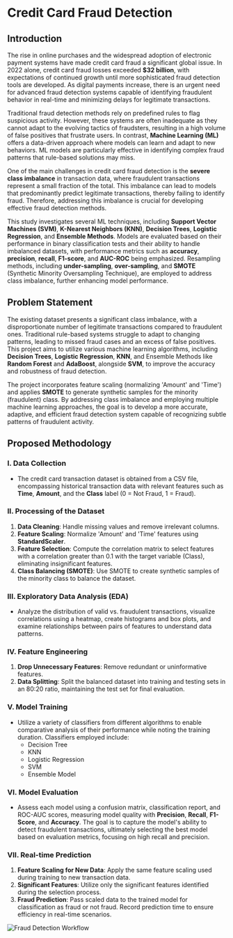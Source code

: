 # Credit Card Fraud Detection

## Introduction
The rise in online purchases and the widespread adoption of electronic payment systems have made credit card fraud a significant global issue. In 2022 alone, credit card fraud losses exceeded **$32 billion**, with expectations of continued growth until more sophisticated fraud detection tools are developed. As digital payments increase, there is an urgent need for advanced fraud detection systems capable of identifying fraudulent behavior in real-time and minimizing delays for legitimate transactions.

Traditional fraud detection methods rely on predefined rules to flag suspicious activity. However, these systems are often inadequate as they cannot adapt to the evolving tactics of fraudsters, resulting in a high volume of false positives that frustrate users. In contrast, **Machine Learning (ML)** offers a data-driven approach where models can learn and adapt to new behaviors. ML models are particularly effective in identifying complex fraud patterns that rule-based solutions may miss.

One of the main challenges in credit card fraud detection is the **severe class imbalance** in transaction data, where fraudulent transactions represent a small fraction of the total. This imbalance can lead to models that predominantly predict legitimate transactions, thereby failing to identify fraud. Therefore, addressing this imbalance is crucial for developing effective fraud detection methods.

This study investigates several ML techniques, including **Support Vector Machines (SVM)**, **K-Nearest Neighbors (KNN)**, **Decision Trees**, **Logistic Regression**, and **Ensemble Methods**. Models are evaluated based on their performance in binary classification tests and their ability to handle imbalanced datasets, with performance metrics such as **accuracy**, **precision**, **recall**, **F1-score**, and **AUC-ROC** being emphasized. Resampling methods, including **under-sampling**, **over-sampling**, and **SMOTE** (Synthetic Minority Oversampling Technique), are employed to address class imbalance, further enhancing model performance.

## Problem Statement
The existing dataset presents a significant class imbalance, with a disproportionate number of legitimate transactions compared to fraudulent ones. Traditional rule-based systems struggle to adapt to changing patterns, leading to missed fraud cases and an excess of false positives. This project aims to utilize various machine learning algorithms, including **Decision Trees**, **Logistic Regression**, **KNN**, and Ensemble Methods like **Random Forest** and **AdaBoost**, alongside **SVM**, to improve the accuracy and robustness of fraud detection.

The project incorporates feature scaling (normalizing 'Amount' and 'Time') and applies **SMOTE** to generate synthetic samples for the minority (fraudulent) class. By addressing class imbalance and employing multiple machine learning approaches, the goal is to develop a more accurate, adaptive, and efficient fraud detection system capable of recognizing subtle patterns of fraudulent activity.

## Proposed Methodology

### I. Data Collection
- The credit card transaction dataset is obtained from a CSV file, encompassing historical transaction data with relevant features such as **Time**, **Amount**, and the **Class** label (0 = Not Fraud, 1 = Fraud).

### II. Processing of the Dataset
1. **Data Cleaning**: Handle missing values and remove irrelevant columns.
2. **Feature Scaling**: Normalize 'Amount' and 'Time' features using **StandardScaler**.
3. **Feature Selection**: Compute the correlation matrix to select features with a correlation greater than 0.1 with the target variable (Class), eliminating insignificant features.
4. **Class Balancing (SMOTE)**: Use SMOTE to create synthetic samples of the minority class to balance the dataset.

### III. Exploratory Data Analysis (EDA)
- Analyze the distribution of valid vs. fraudulent transactions, visualize correlations using a heatmap, create histograms and box plots, and examine relationships between pairs of features to understand data patterns.

### IV. Feature Engineering
1. **Drop Unnecessary Features**: Remove redundant or uninformative features.
2. **Data Splitting**: Split the balanced dataset into training and testing sets in an 80:20 ratio, maintaining the test set for final evaluation.

### V. Model Training
- Utilize a variety of classifiers from different algorithms to enable comparative analysis of their performance while noting the training duration. Classifiers employed include:
  - Decision Tree
  - KNN
  - Logistic Regression
  - SVM
  - Ensemble Model

### VI. Model Evaluation
- Assess each model using a confusion matrix, classification report, and ROC-AUC scores, measuring model quality with **Precision**, **Recall**, **F1-Score**, and **Accuracy**. The goal is to capture the model's ability to detect fraudulent transactions, ultimately selecting the best model based on evaluation metrics, focusing on high recall and precision.

### VII. Real-time Prediction
1. **Feature Scaling for New Data**: Apply the same feature scaling used during training to new transaction data.
2. **Significant Features**: Utilize only the significant features identified during the selection process.
3. **Fraud Prediction**: Pass scaled data to the trained model for classification as fraud or not fraud. Record prediction time to ensure efficiency in real-time scenarios.

![Fraud Detection Workflow](https://github.com/user-attachments/assets/8a565b7d-220c-42dc-aefe-9eeff303762d)
